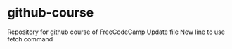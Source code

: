 # github-course
Repository for github course of FreeCodeCamp
Update file
New line to use fetch command
